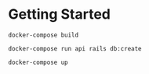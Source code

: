 # Getting Started

`docker-compose build`

`docker-compose run api rails db:create`

`docker-compose up`

